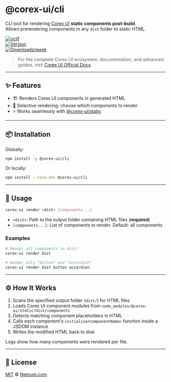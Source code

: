 # @corex-ui/cli

CLI tool for rendering [Corex UI](https://github.com/netoum/corex-ui) **static components post-build**.  
Allows prerendering components in any `dist` folder to static HTML.

[![oclif](https://img.shields.io/badge/cli-oclif-brightgreen.svg)](https://oclif.io)  
[![Version](https://img.shields.io/npm/v/@corex-ui/cli.svg)](https://npmjs.org/package/@corex-ui/cli)  
[![Downloads/week](https://img.shields.io/npm/dw/@corex-ui/cli.svg)](https://npmjs.org/package/@corex-ui/cli)

> For the complete Corex UI ecosystem, documentation, and advanced guides, visit [Corex UI Official Docs](https://corex-ui.com).

---

## ✨ Features

- 🏗️ Renders Corex UI components in generated HTML
- 🎯 Selective rendering: choose which components to render
- ⚡ Works seamlessly with [@corex-ui/static](https://github.com/netoum/corex-ui)

---

## 📦 Installation

Globally:

```bash
npm install -g @corex-ui/cli
```

Or locally:

```bash
npm install --save-dev @corex-ui/cli
```

---

## 🚀 Usage

```bash
corex-ui render <dist> [components...]
```

- `<dist>`: Path to the output folder containing HTML files (**required**)
- `[components...]`: List of components to render. Default: all components

### Examples

```bash
# Render all components in dist/
corex-ui render dist

# Render only "button" and "accordion"
corex-ui render dist button accordion
```

---

## ⚙️ How It Works

1. Scans the specified output folder (`dist/`) for HTML files
2. Loads Corex UI component modules from `node_modules/@corex-ui/static/dist/components`
3. Detects matching component placeholders in HTML
4. Calls each component's `initialize<ComponentName>` function inside a JSDOM instance
5. Writes the modified HTML back to disk

Logs show how many components were rendered per file.

---

## 📝 License

[MIT](./LICENSE) © [Netoum.com](https://netoum.com)
